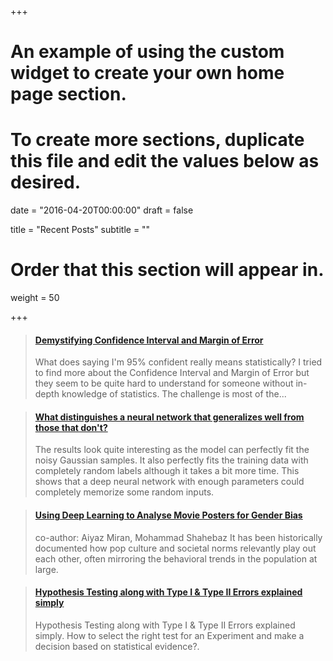 +++
# An example of using the custom widget to create your own home page section.
# To create more sections, duplicate this file and edit the values below as desired.

date = "2016-04-20T00:00:00"
draft = false

title = "Recent Posts"
subtitle = ""

# Order that this section will appear in.
weight = 50

+++

<blockquote class="embedly-card"><h4><a href="https://towardsdatascience.com/demystifying-confidence-interval-and-margin-of-error-e01c1bc8760b">Demystifying Confidence Interval and Margin of Error</a></h4><p>What does saying I'm 95% confident really means statistically? I tried to find more about the Confidence Interval and Margin of Error but they seem to be quite hard to understand for someone without in-depth knowledge of statistics. The challenge is most of the...</p></blockquote>
<script async src="//cdn.embedly.com/widgets/platform.js" charset="UTF-8"></script>

<blockquote class="embedly-card"><h4><a href="https://towardsdatascience.com/what-distinguishes-a-neural-network-that-generalizes-well-from-those-that-dont-8954f741d533">What distinguishes a neural network that generalizes well from those that don't?</a></h4><p>The results look quite interesting as the model can perfectly fit the noisy Gaussian samples. It also perfectly fits the training data with completely random labels although it takes a bit more time. This shows that a deep neural network with enough parameters could completely memorize some random inputs.</p></blockquote>
<script async src="//cdn.embedly.com/widgets/platform.js" charset="UTF-8"></script>

<blockquote class="embedly-card"><h4><a href="https://medium.com/analytics-vidhya/using-deep-learning-to-analyse-movie-posters-for-gender-bias-4c0f1557a051">Using Deep Learning to Analyse Movie Posters for Gender Bias</a></h4><p>co-author: Aiyaz Miran, Mohammad Shahebaz It has been historically documented how pop culture and societal norms relevantly play out each other, often mirroring the behavioral trends in the population at large.</p></blockquote>
<script async src="//cdn.embedly.com/widgets/platform.js" charset="UTF-8"></script>

<blockquote class="embedly-card"><h4><a href="https://towardsdatascience.com/friendly-introduction-to-hypothesis-testing-and-type-i-type-ii-errors-6044d3c60236">Hypothesis Testing along with Type I & Type II Errors explained simply</a></h4><p>Hypothesis Testing along with Type I & Type II Errors explained simply. How to select the right test for an Experiment and make a decision based on statistical evidence?.</p></blockquote>
<script async src="//cdn.embedly.com/widgets/platform.js" charset="UTF-8"></script>